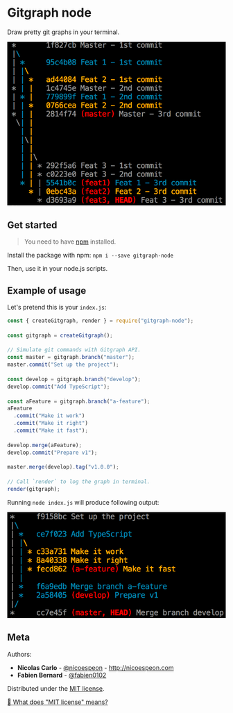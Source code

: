 # Gitgraph node

Draw pretty git graphs in your terminal.

![Gitgraph node in action](./assets/gitgraph-node-in-action.png)

## Get started

> You need to have [npm][get-npm] installed.

Install the package with npm: `npm i --save gitgraph-node`

Then, use it in your node.js scripts.

[get-npm]: https://www.npmjs.com/get-npm

## Example of usage

Let's pretend this is your `index.js`:

```js
const { createGitgraph, render } = require("gitgraph-node");

const gitgraph = createGitgraph();

// Simulate git commands with Gitgraph API.
const master = gitgraph.branch("master");
master.commit("Set up the project");

const develop = gitgraph.branch("develop");
develop.commit("Add TypeScript");

const aFeature = gitgraph.branch("a-feature");
aFeature
  .commit("Make it work")
  .commit("Make it right")
  .commit("Make it fast");

develop.merge(aFeature);
develop.commit("Prepare v1");

master.merge(develop).tag("v1.0.0");

// Call `render` to log the graph in terminal.
render(gitgraph);
```

Running `node index.js` will produce following output:

![Example usage](./assets/example-usage.png)

## Meta

Authors:

- **Nicolas Carlo** - [@nicoespeon](https://twitter.com/nicoespeon) - <http://nicoespeon.com>
- **Fabien Bernard** - [@fabien0102](https://twitter.com/fabien0102)

Distributed under the [MIT license][mit-license].

[💁 What does "MIT license" means?](license-explained)

[mit-license]: https://github.com/nicoespeon/gitgraph.js/blob/master/LICENSE.md
[license-explained]: http://choosealicense.com/licenses/mit/
